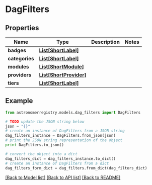 # DagFilters


## Properties
Name | Type | Description | Notes
------------ | ------------- | ------------- | -------------
**badges** | [**List[ShortLabel]**](ShortLabel.md) |  | 
**categories** | [**List[ShortLabel]**](ShortLabel.md) |  | 
**modules** | [**List[ShortModule]**](ShortModule.md) |  | 
**providers** | [**List[ShortProvider]**](ShortProvider.md) |  | 
**tiers** | [**List[ShortLabel]**](ShortLabel.md) |  | 

## Example

```python
from astronomerregistry.models.dag_filters import DagFilters

# TODO update the JSON string below
json = "{}"
# create an instance of DagFilters from a JSON string
dag_filters_instance = DagFilters.from_json(json)
# print the JSON string representation of the object
print DagFilters.to_json()

# convert the object into a dict
dag_filters_dict = dag_filters_instance.to_dict()
# create an instance of DagFilters from a dict
dag_filters_form_dict = dag_filters.from_dict(dag_filters_dict)
```
[[Back to Model list]](../README.md#documentation-for-models) [[Back to API list]](../README.md#documentation-for-api-endpoints) [[Back to README]](../README.md)


